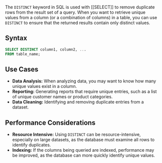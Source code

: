 The `DISTINCT` keyword in SQL is used with [[SELECT]] to remove duplicate rows from the result set of a query. When you want to retrieve unique values from a column (or a combination of columns) in a table, you can use `DISTINCT` to ensure that the returned results contain only distinct values.

## Syntax
```sql
SELECT DISTINCT column1, column2, ...
FROM table_name;
```

## Use Cases

- **Data Analysis:** When analyzing data, you may want to know how many unique values exist in a column.
- **Reporting:** Generating reports that require unique entries, such as a list of unique customer names or product categories.
- **Data Cleaning:** Identifying and removing duplicate entries from a dataset.

## Performance Considerations

- **Resource Intensive:** Using `DISTINCT` can be resource-intensive, especially on large datasets, as the database must examine all rows to identify duplicates.
- **Indexing:** If the columns being queried are indexed, performance may be improved, as the database can more quickly identify unique values.